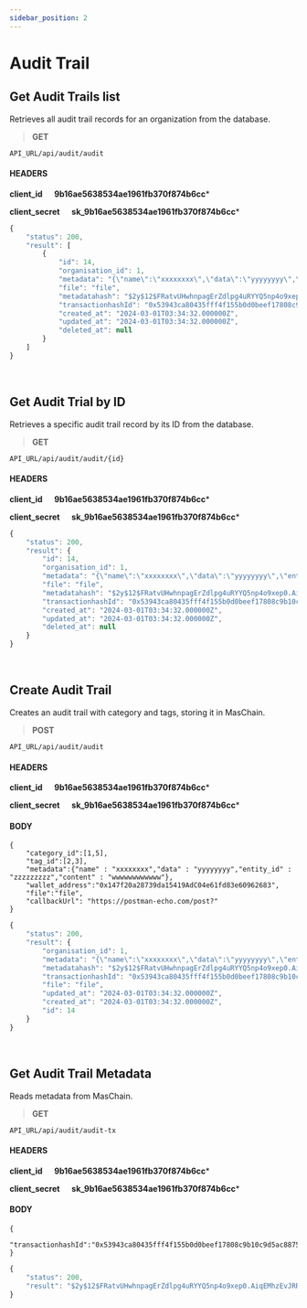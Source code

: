 ```yaml
---
sidebar_position: 2
---
```


# Audit Trail

## Get Audit Trails list

Retrieves all audit trail records for an organization from the database.

>**GET** 

```
API_URL/api/audit/audit
```
#### HEADERS

**client_id &emsp; 9b16ae5638534ae1961fb370f874b6cc***

**client_secret &emsp; sk_9b16ae5638534ae1961fb370f874b6cc***

```js title="Sample result"
{
    "status": 200,
    "result": [
        {
            "id": 14,
            "organisation_id": 1,
            "metadata": "{\"name\":\"xxxxxxxx\",\"data\":\"yyyyyyyy\",\"entity_id\":\"zzzzzzzzz\",\"content\":\"wwwwwwwwwwww\"}",
            "file": "file",
            "metadatahash": "$2y$12$FRatvUHwhnpagErZdlpg4uRYYQ5np4o9xep0.AiqEMhzEvJRRE2Qi",
            "transactionhashId": "0x53943ca80435fff4f155b0d0beef17808c9b10c9d5ac88756cbb67abede48486",
            "created_at": "2024-03-01T03:34:32.000000Z",
            "updated_at": "2024-03-01T03:34:32.000000Z",
            "deleted_at": null
        }
    ]
}
```

<br/>

## Get Audit Trial by ID

Retrieves a specific audit trail record by its ID from the database.

>**GET** 

```
API_URL/api/audit/audit/{id}
```
#### HEADERS

**client_id &emsp; 9b16ae5638534ae1961fb370f874b6cc***

**client_secret &emsp; sk_9b16ae5638534ae1961fb370f874b6cc***

```js title="Sample result"
{
    "status": 200,
    "result": {
        "id": 14,
        "organisation_id": 1,
        "metadata": "{\"name\":\"xxxxxxxx\",\"data\":\"yyyyyyyy\",\"entity_id\":\"zzzzzzzzz\",\"content\":\"wwwwwwwwwwww\"}",
        "file": "file",
        "metadatahash": "$2y$12$FRatvUHwhnpagErZdlpg4uRYYQ5np4o9xep0.AiqEMhzEvJRRE2Qi",
        "transactionhashId": "0x53943ca80435fff4f155b0d0beef17808c9b10c9d5ac88756cbb67abede48486",
        "created_at": "2024-03-01T03:34:32.000000Z",
        "updated_at": "2024-03-01T03:34:32.000000Z",
        "deleted_at": null
    }
}
```

<br/>

## Create Audit Trail

Creates an audit trail with category and tags, storing it in MasChain.

>**POST** 

```
API_URL/api/audit/audit
```
#### HEADERS
**client_id &emsp; 9b16ae5638534ae1961fb370f874b6cc***

**client_secret &emsp; sk_9b16ae5638534ae1961fb370f874b6cc***

#### BODY
```
{
    "category_id":[1,5],
    "tag_id":[2,3],
    "metadata":{"name" : "xxxxxxxx","data" : "yyyyyyyy","entity_id" : "zzzzzzzzz","content" : "wwwwwwwwwwww"},
    "wallet_address":"0x147f20a28739da15419AdC04e61fd83e60962683",
    "file":"file",
    "callbackUrl": "https://postman-echo.com/post?"
}
```

```js title="Sample result"
{
    "status": 200,
    "result": {
        "organisation_id": 1,
        "metadata": "{\"name\":\"xxxxxxxx\",\"data\":\"yyyyyyyy\",\"entity_id\":\"zzzzzzzzz\",\"content\":\"wwwwwwwwwwww\"}",
        "metadatahash": "$2y$12$FRatvUHwhnpagErZdlpg4uRYYQ5np4o9xep0.AiqEMhzEvJRRE2Qi",
        "transactionhashId": "0x53943ca80435fff4f155b0d0beef17808c9b10c9d5ac88756cbb67abede48486",
        "file": "file",
        "updated_at": "2024-03-01T03:34:32.000000Z",
        "created_at": "2024-03-01T03:34:32.000000Z",
        "id": 14
    }
}
```
<br/>

## Get Audit Trail Metadata

Reads metadata from MasChain.

>**GET** 

```
API_URL/api/audit/audit-tx
```
#### HEADERS

**client_id &emsp; 9b16ae5638534ae1961fb370f874b6cc***

**client_secret &emsp; sk_9b16ae5638534ae1961fb370f874b6cc***

#### BODY
```
{
    "transactionhashId":"0x53943ca80435fff4f155b0d0beef17808c9b10c9d5ac88756cbb67abede48486"
}
```

```js title="Sample result"
{
    "status": 200,
    "result": "$2y$12$FRatvUHwhnpagErZdlpg4uRYYQ5np4o9xep0.AiqEMhzEvJRRE2Qi"
}
```

<br/>

